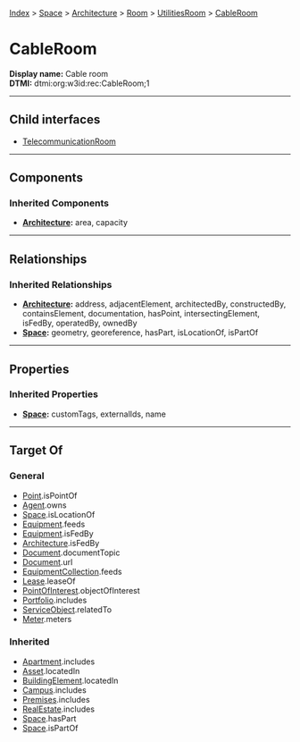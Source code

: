 [Index](../../../../../index.md) > [Space](../../../../Space.md) > [Architecture](../../../Architecture.md) > [Room](../../Room.md) > [UtilitiesRoom](../UtilitiesRoom.md) > [CableRoom](#)
# CableRoom

**Display name:** Cable room<br />
**DTMI:** dtmi:org:w3id:rec:CableRoom;1

---

## Child interfaces
* [TelecommunicationRoom](TelecommunicationRoom.md)

---

## Components

### Inherited Components
* **[Architecture](../../../Architecture.md):** area, capacity

---

## Relationships

### Inherited Relationships
* **[Architecture](../../../Architecture.md):** address, adjacentElement, architectedBy, constructedBy, containsElement, documentation, hasPoint, intersectingElement, isFedBy, operatedBy, ownedBy
* **[Space](../../../../Space.md):** geometry, georeference, hasPart, isLocationOf, isPartOf

---

## Properties

### Inherited Properties
* **[Space](../../../../Space.md):** customTags, externalIds, name

---

## Target Of
### General
* [Point](../../../../../Point/Point.md).isPointOf
* [Agent](../../../../../Agent/Agent.md).owns
* [Space](../../../../Space.md).isLocationOf
* [Equipment](../../../../../Asset/Equipment/Equipment.md).feeds
* [Equipment](../../../../../Asset/Equipment/Equipment.md).isFedBy
* [Architecture](../../../Architecture.md).isFedBy
* [Document](../../../../../Information/Document/Document.md).documentTopic
* [Document](../../../../../Information/Document/Document.md).url
* [EquipmentCollection](../../../../../Collection/Equipment-.md).feeds
* [Lease](../../../../../Event/Lease.md).leaseOf
* [PointOfInterest](../../../../../Information/PointOfInterest.md).objectOfInterest
* [Portfolio](../../../../../Collection/Portfolio.md).includes
* [ServiceObject](../../../../../Information/ServiceObject/ServiceObject.md).relatedTo
* [Meter](../../../../../Asset/Equipment/Meter/Meter.md).meters
### Inherited
* [Apartment](../../../../../Collection/Apartment.md).includes
* [Asset](../../../../../Asset/Asset.md).locatedIn
* [BuildingElement](../../../../../BuildingElement/BuildingElement.md).locatedIn
* [Campus](../../../../../Collection/Campus.md).includes
* [Premises](../../../../../Collection/Premises.md).includes
* [RealEstate](../../../../../Collection/RealEstate.md).includes
* [Space](../../../../Space.md).hasPart
* [Space](../../../../Space.md).isPartOf
